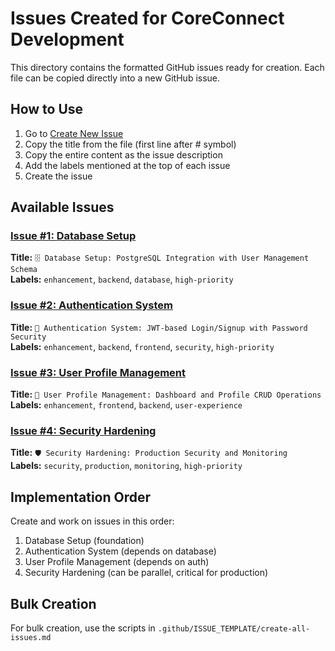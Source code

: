 # Issues Created for CoreConnect Development

This directory contains the formatted GitHub issues ready for creation. Each file can be copied directly into a new GitHub issue.

## How to Use

1. Go to [Create New Issue](https://github.com/Arun03k/core-connects/issues/new)
2. Copy the title from the file (first line after # symbol)
3. Copy the entire content as the issue description
4. Add the labels mentioned at the top of each issue
5. Create the issue

## Available Issues

### [Issue #1: Database Setup](issue-01-database-setup.md)
**Title:** `🗄️ Database Setup: PostgreSQL Integration with User Management Schema`  
**Labels:** `enhancement`, `backend`, `database`, `high-priority`

### [Issue #2: Authentication System](issue-02-authentication-system.md)
**Title:** `🔐 Authentication System: JWT-based Login/Signup with Password Security`  
**Labels:** `enhancement`, `backend`, `frontend`, `security`, `high-priority`

### [Issue #3: User Profile Management](issue-03-user-profile-management.md)
**Title:** `👤 User Profile Management: Dashboard and Profile CRUD Operations`  
**Labels:** `enhancement`, `frontend`, `backend`, `user-experience`

### [Issue #4: Security Hardening](issue-04-security-hardening.md)
**Title:** `🛡️ Security Hardening: Production Security and Monitoring`  
**Labels:** `security`, `production`, `monitoring`, `high-priority`

## Implementation Order

Create and work on issues in this order:
1. Database Setup (foundation)
2. Authentication System (depends on database)
3. User Profile Management (depends on auth)
4. Security Hardening (can be parallel, critical for production)

## Bulk Creation

For bulk creation, use the scripts in `.github/ISSUE_TEMPLATE/create-all-issues.md`